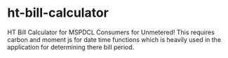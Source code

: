 # ht-bill-calculator
HT Bill Calculator for MSPDCL Consumers for Unmetered!
This requires carbon and moment js for date time functions which is heavily used in the application for determining there bill period.

